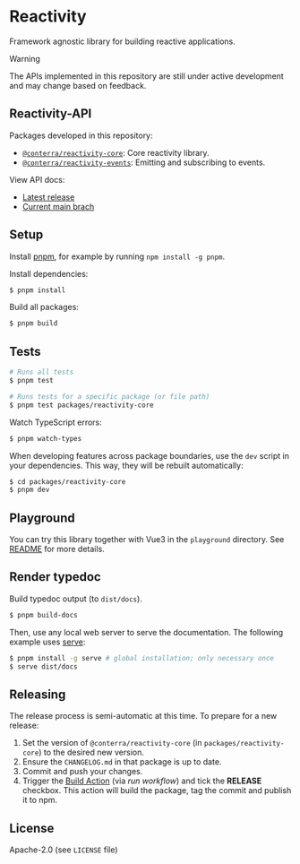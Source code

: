 # Reactivity

Framework agnostic library for building reactive applications.

> [!WARNING]
> The APIs implemented in this repository are still under active development and may change based on feedback.

## Reactivity-API

Packages developed in this repository:

- [`@conterra/reactivity-core`](./packages/reactivity-core): Core reactivity library.
- [`@conterra/reactivity-events`](./packages/reactivity-events): Emitting and subscribing to events.

View API docs:

- [Latest release](https://conterra.github.io/reactivity/latest/)
- [Current main brach](https://conterra.github.io/reactivity/dev/)

## Setup

Install [pnpm](https://pnpm.io/), for example by running `npm install -g pnpm`.

Install dependencies:

```bash
$ pnpm install
```

Build all packages:

```bash
$ pnpm build
```

## Tests

```bash
# Runs all tests
$ pnpm test
```

```bash
# Runs tests for a specific package (or file path)
$ pnpm test packages/reactivity-core
```

Watch TypeScript errors:

```bash
$ pnpm watch-types
```

When developing features across package boundaries, use the `dev` script in your dependencies.
This way, they will be rebuilt automatically:

```bash
$ cd packages/reactivity-core
$ pnpm dev
```

## Playground

You can try this library together with Vue3 in the `playground` directory.
See [README](./playground/README.md) for more details.

## Render typedoc

Build typedoc output (to `dist/docs`).

```bash
$ pnpm build-docs
```

Then, use any local web server to serve the documentation.
The following example uses [serve](https://www.npmjs.com/package/serve):

```bash
$ pnpm install -g serve # global installation; only necessary once
$ serve dist/docs
```

## Releasing

The release process is semi-automatic at this time.
To prepare for a new release:

1. Set the version of `@conterra/reactivity-core` (in `packages/reactivity-core`) to the desired new version.
2. Ensure the `CHANGELOG.md` in that package is up to date.
3. Commit and push your changes.
4. Trigger the [Build Action](https://github.com/conterra/reactivity/actions/workflows/build.yml) (via _run workflow_) and tick the **RELEASE** checkbox.
   This action will build the package, tag the commit and publish it to npm.

## License

Apache-2.0 (see `LICENSE` file)
